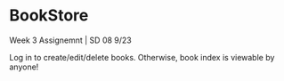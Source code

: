 # BookStore

Week 3 Assignemnt | SD 08 9/23

Log in to create/edit/delete books.
Otherwise, book index is viewable by anyone!
